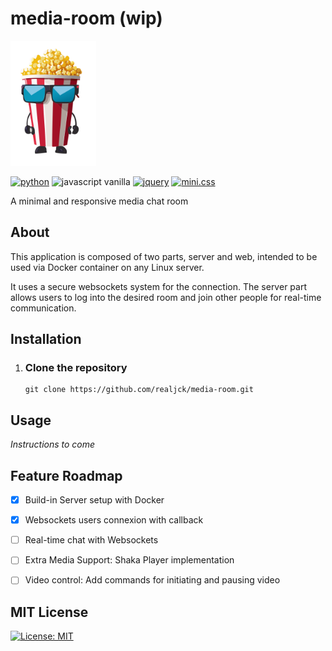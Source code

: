 # media-room (wip)

<img src="web/app/images/mascot.svg" alt="popcorn mascot" height="200">

[![python](https://img.shields.io/badge/python-f7dc65?logo=python)](https://www.python.org/)
![javascript vanilla](https://img.shields.io/badge/javascript-grey?logo=javascript)
[![jquery](https://img.shields.io/badge/jquery-0865a7?logo=jquery)](https://jquery.com/)
[![mini.css](https://img.shields.io/badge/mini.css-f22f21)](https://minicss.us/)

A minimal and responsive media chat room

## About

This application is composed of two parts, server and web, intended to be used via Docker container on any Linux server.

It uses a secure websockets system for the connection. The server part allows users to log into the desired room and join other people for real-time communication.

## Installation

1) ### Clone the repository

    ~~~~
    git clone https://github.com/realjck/media-room.git
    ~~~~

## Usage

_Instructions to come_

## Feature Roadmap

- [X] Build-in Server setup with Docker

- [X] Websockets users connexion with callback

- [ ] Real-time chat with Websockets
     
- [ ] Extra Media Support: Shaka Player implementation

- [ ] Video control: Add commands for initiating and pausing video

## MIT License

[![License: MIT](https://img.shields.io/badge/License-MIT-yellow.svg)](https://github.com/realjck/media-room/blob/main/LICENSE)
